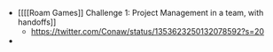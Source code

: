 - [[[[Roam Games]] Challenge 1: Project Management in a team, with handoffs]]
    - https://twitter.com/Conaw/status/1353623250132078592?s=20
- 
